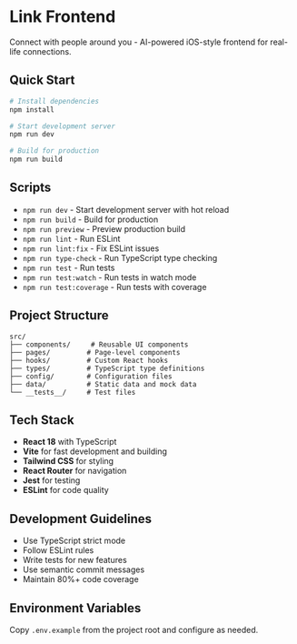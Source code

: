 # Link Frontend

Connect with people around you - AI-powered iOS-style frontend for real-life connections.

## Quick Start

```bash
# Install dependencies
npm install

# Start development server
npm run dev

# Build for production
npm run build
```

## Scripts

- `npm run dev` - Start development server with hot reload
- `npm run build` - Build for production
- `npm run preview` - Preview production build
- `npm run lint` - Run ESLint
- `npm run lint:fix` - Fix ESLint issues
- `npm run type-check` - Run TypeScript type checking
- `npm run test` - Run tests
- `npm run test:watch` - Run tests in watch mode
- `npm run test:coverage` - Run tests with coverage

## Project Structure

```
src/
├── components/     # Reusable UI components
├── pages/         # Page-level components
├── hooks/         # Custom React hooks
├── types/         # TypeScript type definitions
├── config/        # Configuration files
├── data/          # Static data and mock data
└── __tests__/     # Test files
```

## Tech Stack

- **React 18** with TypeScript
- **Vite** for fast development and building
- **Tailwind CSS** for styling
- **React Router** for navigation
- **Jest** for testing
- **ESLint** for code quality

## Development Guidelines

- Use TypeScript strict mode
- Follow ESLint rules
- Write tests for new features
- Use semantic commit messages
- Maintain 80%+ code coverage

## Environment Variables

Copy `.env.example` from the project root and configure as needed.

